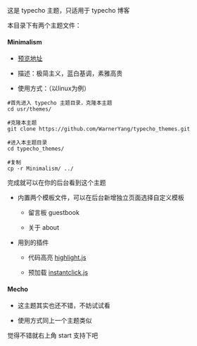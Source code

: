 
这是 typecho 主题，只适用于 typecho 博客

本目录下有两个主题文件：

#### Minimalism 

- [预览地址](http://blog.yanghuaqiang.com)

- 描述：极简主义，蓝白基调，素雅高贵

- 使用方式：（以linux为例）

```
#首先进入 typecho 主题目录，克隆本主题
cd usr/themes/

#克隆本主题
git clone https://github.com/WarnerYang/typecho_themes.git

#进入本主题目录
cd typecho_themes/

#复制
cp -r Minimalism/ ../

```

完成就可以在你的后台看到这个主题

- 内置两个模板文件，可以在后台新增独立页面选择自定义模板

    - 留言板 guestbook

    - 关于 about

- 用到的插件

    - 代码高亮 [highlight.js](https://highlightjs.org/) 

    - 预加载 [instantclick.js](http://instantclick.io/)

#### Mecho 

- 这主题其实也还不错，不妨试试看

- 使用方式同上一个主题类似


觉得不错就右上角 start 支持下吧

